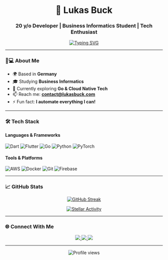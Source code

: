 <h1 align="center">🚀 Lukas Buck</h1>
<h3 align="center">20 y/o Developer | Business Informatics Student | Tech Enthusiast</h3>

<p align="center">
  <a href="https://git.io/typing-svg"><img src="https://readme-typing-svg.demolab.com?font=Fira+Code&pause=1000&color=22D3EE&center=true&vCenter=true&width=435&lines=Building+the+future+with+code;Flutter+%7C+AI+%7C+Cloud+Solutions;Always+learning+something+new" alt="Typing SVG" /></a>
</p>

---

### 🧑💻 **About Me**

- 🌍 Based in **Germany** 
- 🎓 Studying **Business Informatics**
- 🚀 Currently exploring **Go & Cloud Native Tech**
- 📫 Reach me: **contact@lukasbuck.com**
- ⚡ Fun fact: **I automate everything I can!**

---

### 🛠 **Tech Stack**

#### Languages & Frameworks
![Dart](https://img.shields.io/badge/dart-%230175C2.svg?style=for-the-badge&logo=dart&logoColor=white)
![Flutter](https://img.shields.io/badge/Flutter-%2302569B.svg?style=for-the-badge&logo=Flutter&logoColor=white)
![Go](https://img.shields.io/badge/go-%2300ADD8.svg?style=for-the-badge&logo=go&logoColor=white)
![Python](https://img.shields.io/badge/python-3670A0?style=for-the-badge&logo=python&logoColor=ffdd54)
![PyTorch](https://img.shields.io/badge/PyTorch-%23EE4C2C.svg?style=for-the-badge&logo=PyTorch&logoColor=white)

#### Tools & Platforms
![AWS](https://img.shields.io/badge/AWS-%23FF9900.svg?style=for-the-badge&logo=amazon-aws&logoColor=white)
![Docker](https://img.shields.io/badge/docker-%230db7ed.svg?style=for-the-badge&logo=docker&logoColor=white)
![Git](https://img.shields.io/badge/git-%23F05033.svg?style=for-the-badge&logo=git&logoColor=white)
![Firebase](https://img.shields.io/badge/firebase-%23039BE5.svg?style=for-the-badge&logo=firebase)

---

### 📈 **GitHub Stats**

<div align="center">
  
[![GitHub Streak](https://streak-stats.demolab.com?user=L4XB&theme=holi-theme&border_radius=15&date_format=j%20M%5B%20Y%5D&mode=weekly&card_width=800)](https://git.io/streak-stats)

[![Stellar Activity](https://github-readme-activity-graph.vercel.app/graph?username=L4XB&theme=react-dark&bg_color=0d1117&hide_border=true&area=true&custom_title=Code%20Nebula%20Activity)](https://github.com/ashutosh00710/github-readme-activity-graph)

</div>

---

### 🌐 **Connect With Me**

<p align="center">
  <a href="https://www.linkedin.com/in/lukas-buck-664384237/">
    <img src="https://img.shields.io/badge/LinkedIn-0077B5?style=for-the-badge&logo=linkedin&logoColor=white"/>
  </a>
  <a href="https://twitter.com/Lukas_Buck1">
    <img src="https://img.shields.io/badge/Twitter-1DA1F2?style=for-the-badge&logo=twitter&logoColor=white"/>
  </a>
  <a href="mailto:contact@lukasbuck.com">
    <img src="https://img.shields.io/badge/Gmail-D14836?style=for-the-badge&logo=gmail&logoColor=white"/>
  </a>
</p>

---

<p align="center">
  <img src="https://komarev.com/ghpvc/?username=L4XB&label=Profile+Views&color=blueviolet&style=flat-square" alt="Profile views"/>
</p>
